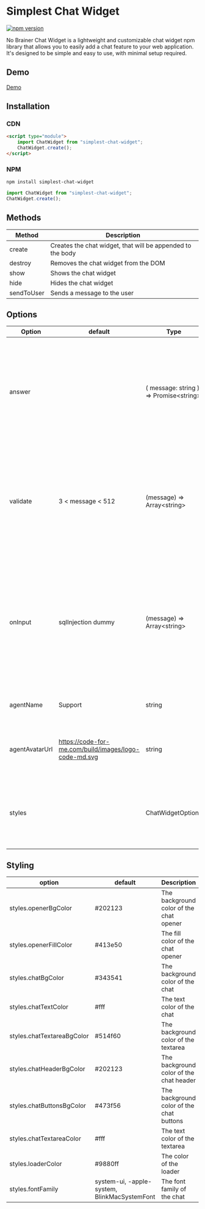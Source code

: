 # Simplest Chat Widget

[![npm version](https://badge.fury.io/js/no-brainer-chat-widget.svg)](https://badge.fury.io/js/no-brainer-chat-widget)

No Brainer Chat Widget is a lightweight and customizable chat widget npm library that allows you to easily add a chat feature to your web application. It's designed to be simple and easy to use, with minimal setup required.

## Demo

[Demo](https://moh-snoussi.github.io/simple-chat-widget/)

## Installation

### CDN

```html
<script type="module">
	import ChatWidget from "simplest-chat-widget";
	ChatWidget.create();
</script>
```

### NPM

```bash
npm install simplest-chat-widget
```

```javascript
import ChatWidget from "simplest-chat-widget";
ChatWidget.create();
```

## Methods

| Method | Description                                                |
| --- |------------------------------------------------------------|
| create | Creates the chat widget, that will be appended to the body |
| destroy | Removes the chat widget from the DOM                        |
| show | Shows the chat widget                                      |
| hide | Hides the chat widget                                      |
| sendToUser | Sends a message to the user                                |
 

## Options

| Option | default            | Type                               | Description                                                                                                                                              |
| --- |--------------------|---------------------------------------------------------------------------------------------------------------------------------------------------------------------------------------|----------------------------------------------------------------------------------------------------------------------------------------------------------|
| answer |                    | ( message: string ) => Promise\<string\>                                            | This function is called when the user submits a message, it should return a promise that resolves with the answer                                        | 
| validate | 3 < message < 512  | (message) => Array\<string>        | This function is called when the user submits a message, if it returns an array of errors, the errors will be displayed to the user,                     |
| onInput | sqlInjection dummy | (message) => Array\<string> | This function is called when the user presses a key in the textarea field if it returns an array of warnings, the warnings will be displayed to the user |
| agentName | Support            | string                             | This will be displayed on the chat header                                                                                                                |
| agentAvatarUrl | https://code-for-me.com/build/images/logo-code-md.svg | string | This will be displayed as the avatar of the agent on the chat header                                                                                     |
| styles |                    | ChatWidgetOptions                  | The styles of the chat widget. all other styles can be changed by redefining the css classes                                                             |

## Styling

| option               | default | Description |
|----------------------| --- | --- |
| styles.openerBgColor | #202123 | The background color of the chat opener |
| styles.openerFillColor | #413e50 | The fill color of the chat opener |
| styles.chatBgColor | #343541 | The background color of the chat |
| styles.chatTextColor | #fff | The text color of the chat |
| styles.chatTextareaBgColor | #514f60 | The background color of the textarea |
| styles.chatHeaderBgColor | #202123 | The background color of the chat header |
| styles.chatButtonsBgColor | #473f56 | The background color of the chat buttons |
| styles.chatTextareaColor | #fff | The text color of the textarea |
| styles.loaderColor | #9880ff | The color of the loader |
| styles.fontFamily | system-ui, -apple-system, BlinkMacSystemFont | The font family of the chat |
